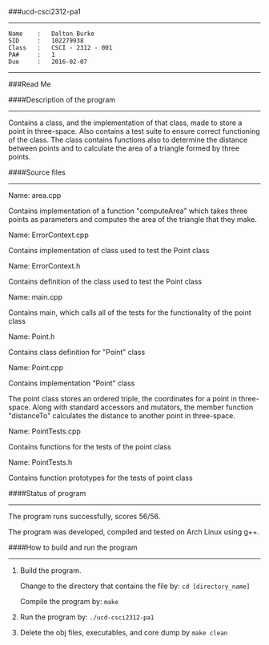 ###ucd-csci2312-pa1

*******************************************************
	Name    :	Dalton Burke
	SID 	:	102279938  
	Class   :	CSCI - 2312 - 001
	PA#     :	1
	Due		:	2016-02-07

*******************************************************


###Read Me


####Description of the program
*******************************************************
Contains a class, and the implementation of that class, made to store a point in
 three-space. Also contains a test suite to ensure correct functioning of the class.
 The class contains functions also to determine the distance between points and to
 calculate the area of a triangle formed by three points.


####Source files
*******************************************************
Name:  area.cpp

Contains implementation of a function "computeArea" which takes three points as
 parameters and computes the area of the triangle that they make.

Name: ErrorContext.cpp

Contains implementation of class used to test the Point class

Name: ErrorContext.h

Contains definition of the class used to test the Point class

Name:  main.cpp

Contains main, which calls all of the tests for the functionality of the point class

Name:	Point.h

Contains class definition for "Point" class

Name:	Point.cpp

Contains implementation "Point" class

The point class stores an ordered triple, the coordinates for a point
in three-space. Along with standard accessors and mutators, the member function
 "distanceTo" calculates the distance to another point in three-space.

Name: PointTests.cpp

Contains functions for the tests of the point class

Name: PointTests.h

Contains function prototypes for the tests of point class


####Status of program
*******************************************************

The program runs successfully, scores 56/56.  

The program was developed, compiled and tested on Arch Linux using g++.


####How to build and run the program
*******************************************************


1. Build the program.

	Change to the directory that contains the file by:
        `cd [directory_name]`

	Compile the program by:
        `make`

2. Run the program by:
   `./ucd-csci2312-pa1`

3. Delete the obj files, executables, and core dump by
   `make clean`

